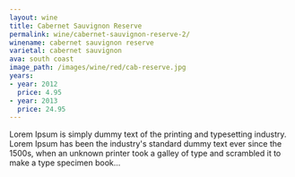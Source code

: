 ```yaml
---
layout: wine
title: Cabernet Sauvignon Reserve
permalink: wine/cabernet-sauvignon-reserve-2/
winename: cabernet sauvignon reserve
varietal: cabernet sauvignon
ava: south coast
image_path: /images/wine/red/cab-reserve.jpg
years:
- year: 2012
  price: 4.95
- year: 2013
  price: 24.95
---
```

Lorem Ipsum is simply dummy text of the printing and typesetting industry. Lorem Ipsum has been the industry's standard dummy text ever since the 1500s, when an unknown printer took a galley of type and scrambled it to make a type specimen book...